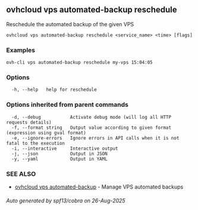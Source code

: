 ## ovhcloud vps automated-backup reschedule

Reschedule the automated backup of the given VPS

```
ovhcloud vps automated-backup reschedule <service_name> <time> [flags]
```

### Examples

```
ovh-cli vps automated-backup reschedule my-vps 15:04:05
```

### Options

```
  -h, --help   help for reschedule
```

### Options inherited from parent commands

```
  -d, --debug           Activate debug mode (will log all HTTP requests details)
  -f, --format string   Output value according to given format (expression using gval format)
  -e, --ignore-errors   Ignore errors in API calls when it is not fatal to the execution
  -i, --interactive     Interactive output
  -j, --json            Output in JSON
  -y, --yaml            Output in YAML
```

### SEE ALSO

* [ovhcloud vps automated-backup](ovhcloud_vps_automated-backup.md)	 - Manage VPS automated backups

###### Auto generated by spf13/cobra on 26-Aug-2025
